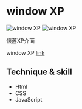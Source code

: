 # window XP
![window XP](https://i.imgur.com/42lr0Ar.jpg)
![window XP](https://i.imgur.com/0E46abC.jpg)

懷舊XP介面

window XP [link](https://q1124.github.io/windowXP/index.html)

## Technique & skill
* Html
* CSS
* JavaScript
